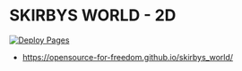 # SKIRBYS WORLD - 2D
[![Deploy Pages](https://github.com/OpenSource-For-Freedom/skirbys_world/actions/workflows/deploy-pages.yml/badge.svg)](https://github.com/OpenSource-For-Freedom/skirbys_world/actions/workflows/deploy-pages.yml)
- https://opensource-for-freedom.github.io/skirbys_world/
